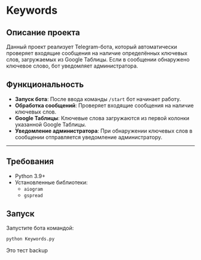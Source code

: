 # Keywords

## Описание проекта

Данный проект реализует Telegram-бота, который автоматически проверяет входящие сообщения на наличие определённых ключевых слов, загружаемых из Google Таблицы. Если в сообщении обнаружено ключевое слово, бот уведомляет администратора.

## Функциональность

- **Запуск бота**: После ввода команды `/start` бот начинает работу.
- **Обработка сообщений**: Проверяет входящие сообщения на наличие ключевых слов.
- **Google Таблицы**: Ключевые слова загружаются из первой колонки указанной Google Таблицы.
- **Уведомление администратора**: При обнаружении ключевых слов в сообщении отправляется уведомление администратору.

---

## Требования

- Python 3.9+
- Установленные библиотеки:
  - `aiogram`
  - `gspread`

## Запуск

Запустите бота командой:

```bash
python Keywords.py
```
Это тест backup
